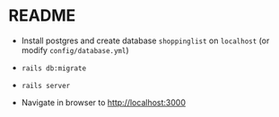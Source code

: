 # README

* Install postgres and create database ```shoppinglist``` on ```localhost``` (or modify ```config/database.yml```)

* ```rails db:migrate```

* ```rails server```

* Navigate in browser to [http://localhost:3000](http://localhost:3000)
